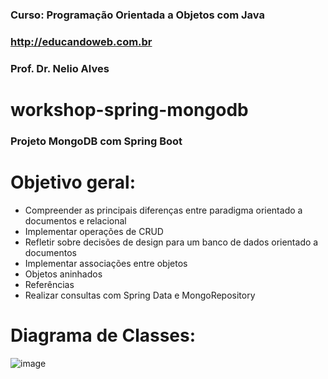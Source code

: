 ### Curso: Programação Orientada a Objetos com Java
### http://educandoweb.com.br
### Prof. Dr. Nelio Alves

# workshop-spring-mongodb
### Projeto MongoDB com Spring Boot

# Objetivo geral:

* Compreender as principais diferenças entre paradigma orientado a documentos e relacional
* Implementar operações de CRUD
* Refletir sobre decisões de design para um banco de dados orientado a documentos
* Implementar associações entre objetos
* Objetos aninhados
* Referências
* Realizar consultas com Spring Data e MongoRepository

# Diagrama de Classes:

![image](https://github.com/MauroJRamos/workshop-spring-mongodb/assets/82981926/11cb2ec1-d33b-419a-a861-e95e71e0bbb2)
